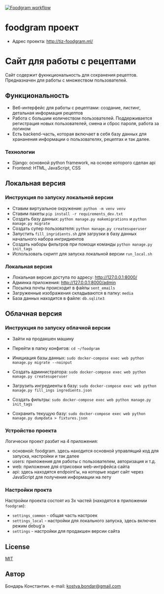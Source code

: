 [![Foodgram workflow](https://github.com/TizJourney/foodgram-project-react/actions/workflows/foodgram_workflow.yaml/badge.svg)](https://github.com/TizJourney/foodgram-project-react/actions/workflows/foodgram_workflow.yaml)

# foodgram проект
* Адрес проекта: http://tiz-foodgram.ml/

# Сайт для работы с рецептами
Сайт содержит фукнкциональность для сохранения рецептов. 
Предназначен для работы с множеством пользователей.

## Функциональность
* Веб-интерфейс для работы с рецептами: создание, листинг, детальная информация рецептов
* Работа с большим количеством пользователей. Поддерживается регистрация новых пользователей, смена и сброс пароля, работа за логином
* Есть backend-часть, которая включает в себя базу данных для хрананения информации о пользователях, рецептах и так далее.

### Технологии
* Django: основной python framework, на основе которого сделан api
* Frontend: HTML, JavaScript, CSS

## Локальная версия
### Инструкция по запуску локальной версии
* Ставим виртуальное окружение: `python -m venv venv`
* Ставим пакеты `pip install -r requirements_dev.txt`
* Создать базу данных: `python manage.py makemigrations` и `python manage.py migrate`
* Создать супер пользователя: `python manage.py createsuperuser`
* Запустить `fill_ingridients.sh` для загрузки в базу данных начального набора ингридиентов
* Создать наборы фильтров при помощи команды `python manage.py init_tags`
* Использовать скрипт для запуска локальной версии `run_local.sh`

### Локальная версия
* Локальная версия доступа по адресу: http://127.0.0.1:8000/
* Админка приложения: http://127.0.0.1:8000/admin
* Посылка почты происходит в файлы `sent_emails`
* Загруженные изображения складываются в папку: `media`
* База данных находится в файле: `db.sqlite3`

## Облачная версия
### Инструкция по запуску облачной версии
* Зайти на продакшен машину 
* Перейти в папку конфигов: `cd ~/foodgram`
* Инициация базы данных: `sudo docker-compose exec web python manage.py migrate --noinput`
* Создать администратора: `sudo docker-compose exec web python manage.py createsuperuser`
* Загрузить ингредиенты в базу: `sudo docker-compose exec web python manage.py fill_ings ingredients.json`
* Создать фильтры: `sudo docker-compose exec web python manage.py init_tags`

* Сохранить текущую базу: `sudo docker-compose exec web python manage.py dumpdata > fixtures.json`

### Устройство проекта
Логически проект разбит на 4 приложения: 
* основной: foodgram. здесь находится основной управлящий код для запуска, настройки и так далее
* users: приложения для работы с пользователем, авторизация и т.д.
* web: приложение для отрисовки web-интрфейса сайта
* api: здесь находятся endpoint'ы, на которые ходит сайт через JavaScript для получения информации на лету

### Настройки прокта
Настройки проекта состоят из 3х частей (находятся в приложении `foodgram`):
* `settings_common` - общая часть настроек
* `settings_local` - настройки для локального запуска, здесь включен режим debug'а
* `settings` - настройки для продакшен версии сайта

## License
[MIT](https://github.com/Factotum8/news_nmap/blob/master/LICENSE)

## Автор
Бондарь Константин. e-mail: kostya.bondar@gmail.com
